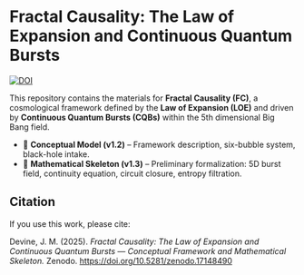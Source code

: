 # Fractal Causality: The Law of Expansion and Continuous Quantum Bursts  

[![DOI](https://zenodo.org/badge/DOI/10.5281/zenodo.17148490.svg)](https://doi.org/10.5281/zenodo.17180456)  

This repository contains the materials for **Fractal Causality (FC)**, a cosmological framework defined by the **Law of Expansion (LOE)** and driven by **Continuous Quantum Bursts (CQBs)** within the 5th dimensional Big Bang field.  

- 📄 **Conceptual Model (v1.2)** – Framework description, six-bubble system, black-hole intake.  
- 📄 **Mathematical Skeleton (v1.3)** – Preliminary formalization: 5D burst field, continuity equation, circuit closure, entropy filtration.  

## Citation
If you use this work, please cite:  

Devine, J. M. (2025). *Fractal Causality: The Law of Expansion and Continuous Quantum Bursts — Conceptual Framework and Mathematical Skeleton.* Zenodo. https://doi.org/10.5281/zenodo.17148490

